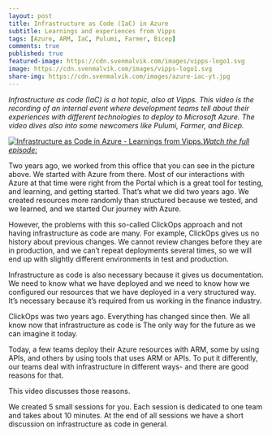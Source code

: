 ```yaml
---
layout: post
title: Infrastructure as Code (IaC) in Azure
subtitle: Learnings and experiences from Vipps
tags: [Azure, ARM, IaC, Pulumi, Farmer, Bicep]
comments: true
published: true
featured-image: https://cdn.svenmalvik.com/images/vipps-logo1.svg
image: https://cdn.svenmalvik.com/images/vipps-logo1.svg
share-img: https://cdn.svenmalvik.com/images/azure-iac-yt.jpg
---
```


*Infrastructure as code (IaC) is a hot topic, also at Vipps. This video is the recording of an internal event where development teams tell about their experiences with different technologies to deploy to Microsoft Azure. The video dives also into some newcomers like Pulumi, Farmer, and Bicep.*

[![Infrastructure as Code in Azure - Learnings from Vipps.](https://cdn.svenmalvik.com/images/azure-iac-yt.jpg "Infrastructure as Code in Azure - Learnings from Vipps.")](https://www.youtube.com/watch?v=OhGLefi43Kk)*[Watch the full episode:](https://www.youtube.com/watch?v=OhGLefi43Kk)*

Two years ago, we worked from this office that you can see in the picture above. We started with Azure from there. Most of our interactions with Azure at that time were right from the Portal which is a great tool for testing, and learning, and getting started. That’s what we did two years ago. We created resources more randomly than structured because we tested, and we learned, and we started Our journey with Azure.

However, the problems with this so-called ClickOps approach and not having infrastructure as code are many. For example, ClickOps gives us no history about previous changes. We cannot review changes before they are in production, and we can’t repeat deployments several times, so we will end up with slightly different environments in test and production.

Infrastructure as code is also necessary because it gives us documentation. We need to know what we have deployed and we need to know how we configured our resources that we have deployed in a very structured way. It’s necessary because it’s required from us working in the finance industry.

ClickOps was two years ago. Everything has changed since then. We all know now that infrastructure as code is The only way for the future as we can imagine it today.

Today, a few teams deploy their Azure resources with ARM, some by using APIs, and others by using tools that uses ARM or APIs. To put it differently, our teams deal with infrastructure in different ways- and there are good reasons for that.

This video discusses those reasons.

We created 5 small sessions for you. Each session is dedicated to one team and takes about 10 minutes. At the end of all sessions we have a short  discussion on infrastructure as code in general.
